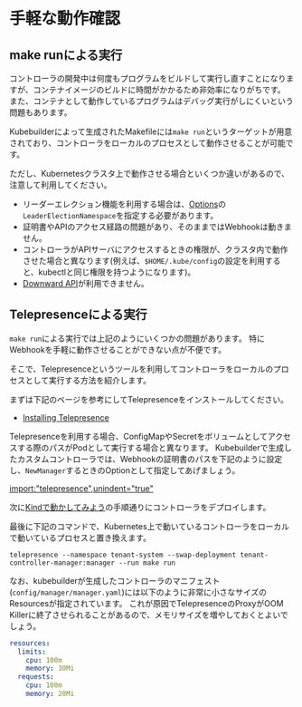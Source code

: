 # 手軽な動作確認

## make runによる実行

コントローラの開発中は何度もプログラムをビルドして実行し直すことになりますが、コンテナイメージのビルドに時間がかかるため非効率になりがちです。
また、コンテナとして動作しているプログラムはデバッグ実行がしにくいという問題もあります。

Kubebuilderによって生成されたMakefileには`make run`というターゲットが用意されており、コントローラをローカルのプロセスとして動作させることが可能です。

ただし、Kubernetesクラスタ上で動作させる場合といくつか違いがあるので、注意して利用してください。

* リーダーエレクション機能を利用する場合は、[Options](https://pkg.go.dev/sigs.k8s.io/controller-runtime/pkg/manager?tab=doc#Options)の`LeaderElectionNamespace`を指定する必要があります。
* 証明書やAPIのアクセス経路の問題があり、そのままではWebhookは動きません。
* コントローラがAPIサーバにアクセスするときの権限が、クラスタ内で動作させた場合と異なります(例えば、`$HOME/.kube/config`の設定を利用すると、kubectlと同じ権限を持つようになります)。
* [Downward API](https://kubernetes.io/docs/tasks/inject-data-application/downward-api-volume-expose-pod-information/)が利用できません。

## Telepresenceによる実行

`make run`による実行では上記のようにいくつかの問題があります。
特にWebhookを手軽に動作させることができない点が不便です。

そこで、Telepresenceというツールを利用してコントローラをローカルのプロセスとして実行する方法を紹介します。

まずは下記のページを参考にしてTelepresenceをインストールしてください。

* [Installing Telepresence](https://www.telepresence.io/reference/install)

Telepresenceを利用する場合、ConfigMapやSecretをボリュームとしてアクセスする際のパスがPodとして実行する場合と異なります。
Kubebuilderで生成したカスタムコントローラでは、Webhookの証明書のパスを下記のように設定し、`NewManager`するときのOptionとして指定してあげましょう。

[import:"telepresence",unindent="true"](../../codes/tenant/main.go)

次に[Kindで動かしてみよう](./kind.md)の手順通りにコントローラをデプロイします。

最後に下記のコマンドで、Kubernetes上で動いているコントローラをローカルで動いているプロセスと置き換えます。

```console
telepresence --namespace tenant-system --swap-deployment tenant-controller-manager:manager --run make run
```

なお、kubebuilderが生成したコントローラのマニフェスト(`config/manager/manager.yaml`)には以下のように非常に小さなサイズのResourcesが指定されています。
これが原因でTelepresenceのProxyがOOM Killerに終了させられることがあるので、メモリサイズを増やしておくとよいでしょう。

```yaml
resources:
  limits:
    cpu: 100m
    memory: 30Mi
  requests:
    cpu: 100m
    memory: 20Mi
```
